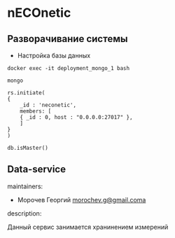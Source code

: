 # nECOnetic

## Разворачивание системы

<!-- TODO: начало -->

* Настройка базы данных
```
docker exec -it deployment_mongo_1 bash

mongo

rs.initiate(
{
    _id : 'neconetic',
    members: [
    { _id : 0, host : "0.0.0.0:27017" },
    ]
}
)

db.isMaster()
```

## Data-service

maintainers:

- Морочев Георгий morochev.g@gmail.coma

description:
 
 Данный сервис занимается хранинением измерений

